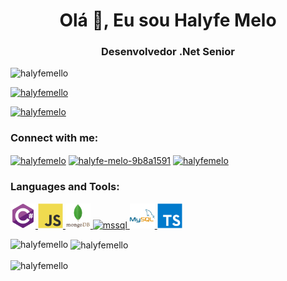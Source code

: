 <h1 align="center">Olá 👋, Eu sou Halyfe Melo</h1>
<h3 align="center">Desenvolvedor .Net Senior</h3>

<p align="left"> <img src="https://komarev.com/ghpvc/?username=halyfemello&label=Profile%20views&color=0e75b6&style=flat" alt="halyfemello" /> </p>

<p align="left"> <a href="https://github.com/ryo-ma/github-profile-trophy"><img src="https://github-profile-trophy.vercel.app/?username=halyfemello" alt="halyfemello" /></a> </p>

<p align="left"> <a href="https://twitter.com/halyfemelo" target="blank"><img src="https://img.shields.io/twitter/follow/halyfemelo?logo=twitter&style=for-the-badge" alt="halyfemelo" /></a> </p>

<h3 align="left">Connect with me:</h3>
<p align="left">
<a href="https://twitter.com/halyfemelo" target="blank"><img align="center" src="https://raw.githubusercontent.com/rahuldkjain/github-profile-readme-generator/master/src/images/icons/Social/twitter.svg" alt="halyfemelo" height="30" width="40" /></a>
<a href="https://linkedin.com/in/halyfe-melo-9b8a1591" target="blank"><img align="center" src="https://raw.githubusercontent.com/rahuldkjain/github-profile-readme-generator/master/src/images/icons/Social/linked-in-alt.svg" alt="halyfe-melo-9b8a1591" height="30" width="40" /></a>
<a href="https://www.youtube.com/c/halyfemelo" target="blank"><img align="center" src="https://raw.githubusercontent.com/rahuldkjain/github-profile-readme-generator/master/src/images/icons/Social/youtube.svg" alt="halyfemelo" height="30" width="40" /></a>
</p>

<h3 align="left">Languages and Tools:</h3>
<p align="left"> <a href="https://www.w3schools.com/cs/" target="_blank" rel="noreferrer"> <img src="https://raw.githubusercontent.com/devicons/devicon/master/icons/csharp/csharp-original.svg" alt="csharp" width="40" height="40"/> </a> <a href="https://developer.mozilla.org/en-US/docs/Web/JavaScript" target="_blank" rel="noreferrer"> <img src="https://raw.githubusercontent.com/devicons/devicon/master/icons/javascript/javascript-original.svg" alt="javascript" width="40" height="40"/> </a> <a href="https://www.mongodb.com/" target="_blank" rel="noreferrer"> <img src="https://raw.githubusercontent.com/devicons/devicon/master/icons/mongodb/mongodb-original-wordmark.svg" alt="mongodb" width="40" height="40"/> </a> <a href="https://www.microsoft.com/en-us/sql-server" target="_blank" rel="noreferrer"> <img src="https://www.svgrepo.com/show/303229/microsoft-sql-server-logo.svg" alt="mssql" width="40" height="40"/> </a> <a href="https://www.mysql.com/" target="_blank" rel="noreferrer"> <img src="https://raw.githubusercontent.com/devicons/devicon/master/icons/mysql/mysql-original-wordmark.svg" alt="mysql" width="40" height="40"/> </a> <a href="https://www.typescriptlang.org/" target="_blank" rel="noreferrer"> <img src="https://raw.githubusercontent.com/devicons/devicon/master/icons/typescript/typescript-original.svg" alt="typescript" width="40" height="40"/> </a> </p>

<p><img align="left" src="https://github-readme-stats.vercel.app/api/top-langs?username=halyfemello&show_icons=true&locale=en&layout=compact" alt="halyfemello" /></p>

<p>&nbsp;<img align="center" src="https://github-readme-stats.vercel.app/api?username=halyfemello&show_icons=true&locale=en" alt="halyfemello" /></p>

<p><img align="center" src="https://github-readme-streak-stats.herokuapp.com/?user=halyfemello" alt="halyfemello" /></p>
